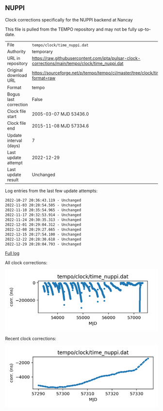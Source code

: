 
## NUPPI

Clock corrections specifically for the NUPPI backend at Nancay

This file is pulled from the TEMPO repository and may not be fully
up-to-date.

|     |     |
|:--- |:--- |
| File | `tempo/clock/time_nuppi.dat` |
| Authority | temporary |
| URL in repository | <https://raw.githubusercontent.com/ipta/pulsar-clock-corrections/main/tempo/clock/time_nuppi.dat> |
| Original download URL | <https://sourceforge.net/p/tempo/tempo/ci/master/tree/clock/time_nuppi.dat?format=raw> |
| Format | tempo |
| Bogus last correction | False |
| Clock file start | 2005-03-07 MJD 53436.0 |
| Clock file end | 2015-11-08 MJD 57334.6 |
| Update interval (days) | 7 |
| Last update attempt | 2022-12-29 |
| Last update result | Unchanged |

Log entries from the last few update attempts:
```
2022-10-27 20:36:43.119 - Unchanged
2022-11-03 20:28:54.505 - Unchanged
2022-11-10 20:35:54.965 - Unchanged
2022-11-17 20:32:53.914 - Unchanged
2022-11-24 20:30:35.313 - Unchanged
2022-12-01 20:29:04.312 - Unchanged
2022-12-08 20:29:27.665 - Unchanged
2022-12-15 20:27:54.100 - Unchanged
2022-12-22 20:28:30.618 - Unchanged
2022-12-29 20:28:04.793 - Unchanged
```
[Full log](https://raw.githubusercontent.com/ipta/pulsar-clock-corrections/main/log/tempo/clock/time_nuppi.dat.log)


All clock corrections:

![plot of all clock corrections](time_nuppi.dat.png "All corrections")

Recent clock corrections:

![plot of recent clock corrections](time_nuppi.dat.short.png "Recent corrections")

